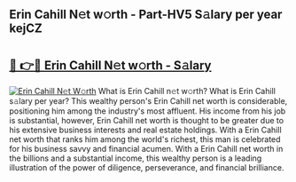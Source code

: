 ## Erin Cahill N𝚎t w𝚘rth - Part-HV5 S𝚊lary per year kejCZ

# <h2><a href="http://gc5b40.nevu.top/?p=Erin+Cahill">🔗 👉🔴 Erin Cahill N𝚎t w𝚘rth - S𝚊lary</a></h2>

[![Erin Cahill N𝚎t W𝚘rth](https://i.imgur.com/Oavwk0R.jpeg)](http://gc5b40.nevu.top/?p=Erin+Cahill)
What is Erin Cahill n𝚎t w𝚘rth? What is Erin Cahill s𝚊lary per year?
This wealthy person's Erin Cahill net worth is considerable, positioning him among the industry's most affluent. His income from his job is substantial, however, Erin Cahill net worth is thought to be greater due to his extensive business interests and real estate holdings. With a Erin Cahill net worth that ranks him among the world's richest, this man is celebrated for his business savvy and financial acumen. With a Erin Cahill net worth in the billions and a substantial income, this wealthy person is a leading illustration of the power of diligence, perseverance, and financial brilliance.
